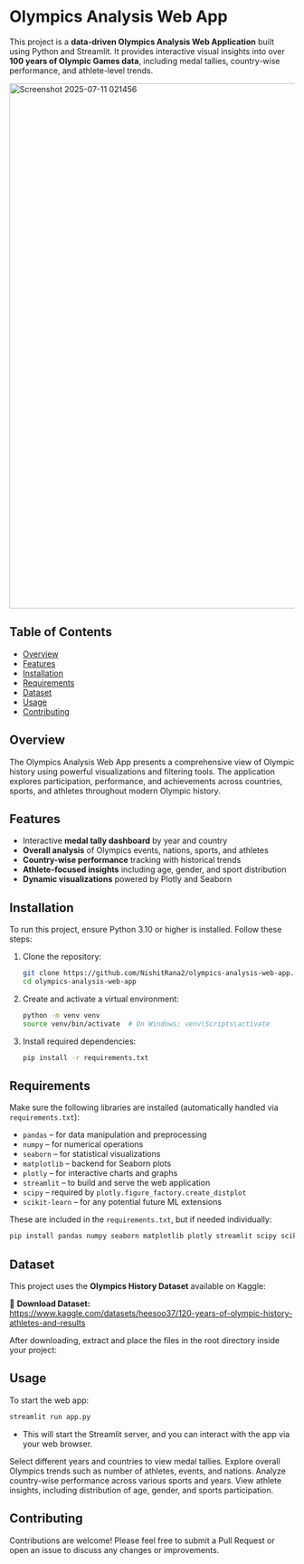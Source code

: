 # Olympics Analysis Web App

This project is a **data-driven Olympics Analysis Web Application** built using Python and Streamlit. It provides interactive visual insights into over **100 years of Olympic Games data**, including medal tallies, country-wise performance, and athlete-level trends.

<img width="1792" height="929" alt="Screenshot 2025-07-11 021456" src="https://github.com/user-attachments/assets/8f51471d-bea1-4351-8756-d29a3579507c" />

## Table of Contents
- [Overview](#overview)
- [Features](#features)
- [Installation](#installation)
- [Requirements](#requirements)
- [Dataset](#dataset)
- [Usage](#usage)
- [Contributing](#contributing)

## Overview

The Olympics Analysis Web App presents a comprehensive view of Olympic history using powerful visualizations and filtering tools. The application explores participation, performance, and achievements across countries, sports, and athletes throughout modern Olympic history.

## Features

- Interactive **medal tally dashboard** by year and country  
- **Overall analysis** of Olympics events, nations, sports, and athletes  
- **Country-wise performance** tracking with historical trends  
- **Athlete-focused insights** including age, gender, and sport distribution  
- **Dynamic visualizations** powered by Plotly and Seaborn

## Installation

To run this project, ensure Python 3.10 or higher is installed. Follow these steps:

1. Clone the repository:
    ```bash
    git clone https://github.com/NishitRana2/olympics-analysis-web-app.git
    cd olympics-analysis-web-app
    ```

2. Create and activate a virtual environment:
    ```bash
    python -m venv venv
    source venv/bin/activate  # On Windows: venv\Scripts\activate
    ```

3. Install required dependencies:
    ```bash
    pip install -r requirements.txt
    ```

## Requirements

Make sure the following libraries are installed (automatically handled via `requirements.txt`):

- `pandas` – for data manipulation and preprocessing  
- `numpy` – for numerical operations  
- `seaborn` – for statistical visualizations  
- `matplotlib` – backend for Seaborn plots  
- `plotly` – for interactive charts and graphs  
- `streamlit` – to build and serve the web application  
- `scipy` – required by `plotly.figure_factory.create_distplot`  
- `scikit-learn` – for any potential future ML extensions

These are included in the `requirements.txt`, but if needed individually:

```bash
pip install pandas numpy seaborn matplotlib plotly streamlit scipy scikit-learn
```

## Dataset

This project uses the **Olympics History Dataset** available on Kaggle:

🔗 **Download Dataset:**  
https://www.kaggle.com/datasets/heesoo37/120-years-of-olympic-history-athletes-and-results

After downloading, extract and place the  files in the root directory inside your project:

## Usage

To start the web app:

```bash
streamlit run app.py
```

- This will start the Streamlit server, and you can interact with the app via your web browser.

Select different years and countries to view medal tallies.
Explore overall Olympics trends such as number of athletes, events, and nations.
Analyze country-wise performance across various sports and years.
View athlete insights, including distribution of age, gender, and sports participation.

## Contributing
Contributions are welcome! Please feel free to submit a Pull Request or open an issue to discuss any changes or improvements.
